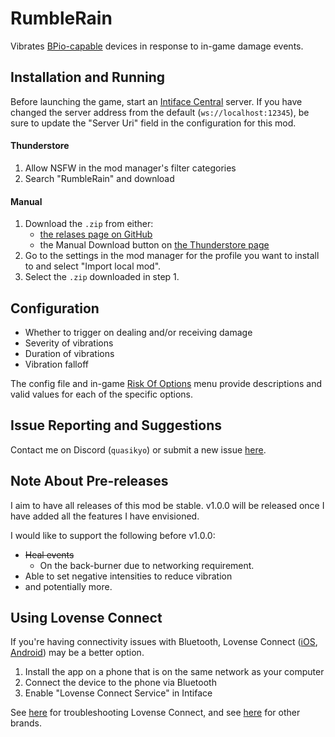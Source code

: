# RumbleRain
Vibrates [BPio-capable](https://buttplug.io) devices in response to in-game damage events.

## Installation and Running
Before launching the game, start an [Intiface Central](https://intiface.com/central) server. If you have changed the server address from the default (`ws://localhost:12345`), be sure to update the "Server Uri" field in the configuration for this mod.

#### Thunderstore
1. Allow NSFW in the mod manager's filter categories
2. Search "RumbleRain" and download

#### Manual
1. Download the `.zip` from either:
   - [the relases page on GitHub](https://github.com/quasikyo/rumble-rain/releases)
   - the Manual Download button on [the Thunderstore page](https://thunderstore.io/package/quasikyo/RumbleRain)
2. Go to the settings in the mod manager for the profile you want to install to and select "Import local mod".
3. Select the `.zip` downloaded in step 1.

## Configuration
- Whether to trigger on dealing and/or receiving damage
- Severity of vibrations
- Duration of vibrations
- Vibration falloff

The config file and in-game [Risk Of Options](https://thunderstore.io/package/Rune580/Risk_Of_Options) menu provide descriptions and valid values for each of the specific options.

## Issue Reporting and Suggestions
Contact me on Discord (`quasikyo`) or submit a new issue [here](https://github.com/quasikyo/ror2-mods/issues).

## Note About Pre-releases
I aim to have all releases of this mod be stable. v1.0.0 will be released once I have added all the features I have envisioned.

I would like to support the following before v1.0.0:
- ~~Heal events~~
  - On the back-burner due to networking requirement.
- Able to set negative intensities to reduce vibration
- and potentially more.

## Using Lovense Connect
If you're having connectivity issues with Bluetooth, Lovense Connect ([iOS](https://apps.apple.com/us/app/lovense-connect/id1273067916), [Android](https://play.google.com/store/apps/details?id=com.lovense.connect)) may be a better option.

1. Install the app on a phone that is on the same network as your computer
2. Connect the device to the phone via Bluetooth
3. Enable "Lovense Connect Service" in Intiface

See [here](https://docs.intiface.com/docs/intiface-central/brands/lovense#i-cant-get-intifacebuttplug-to-find-lovense-connect-devices) for troubleshooting Lovense Connect, and see [here](https://docs.intiface.com/docs/intiface-central/brands/intro) for other brands.
